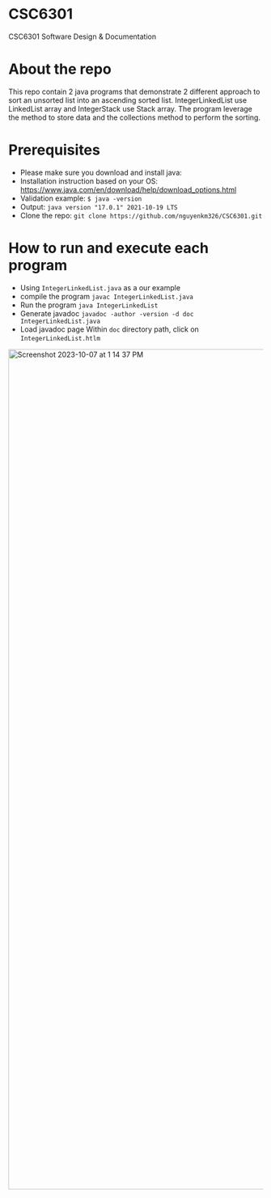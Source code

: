 # CSC6301
CSC6301 Software Design &amp; Documentation
# About the repo
This repo contain 2 java programs that demonstrate 2 different approach to sort an unsorted list into an ascending sorted list. IntegerLinkedList use LinkedList array and IntegerStack use Stack array. The program leverage the method to store data and the collections method to perform the sorting.
# Prerequisites
- Please make sure you download and install java:
- Installation instruction based on your OS:
  https://www.java.com/en/download/help/download_options.html
- Validation example:
 ``$ java -version``
- Output:
 ``java version "17.0.1" 2021-10-19 LTS``
- Clone the repo:
 ``git clone https://github.com/nguyenkm326/CSC6301.git``

# How to run and execute each program
- Using ``IntegerLinkedList.java`` as a our example
- compile the program
  ``javac IntegerLinkedList.java``
- Run the program
  ``java IntegerLinkedList``
- Generate javadoc
  ``javadoc -author -version -d doc IntegerLinkedList.java``
- Load javadoc page
  Within ``doc`` directory path, click on ``IntegerLinkedList.htlm``
<img width="1662" alt="Screenshot 2023-10-07 at 1 14 37 PM" src="https://github.com/nguyenkm326/CSC6301/assets/145946037/0ff66c01-aa33-4643-a3be-04d6959f7f37">
